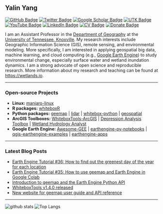 ## Yalin Yang

[![GitHub Badge](https://img.shields.io/github/followers/gisyaliny?style=social)](https://github.com/gisyaliny)
[![Twitter Badge](https://img.shields.io/twitter/follow/gisyaliny?style=social)](https://twitter.com/gisyaliny)
[![Google Scholar Badge](https://img.shields.io/badge/Google-Scholar-lightgrey)](https://scholar.google.com/citations?user=vmml4_0AAAAJ&hl=en)
[![UTK Badge](https://img.shields.io/badge/UTK-Faculty-orange)](https://faculty.utk.edu/Qiusheng.Wu)
[![YouTube Badge](https://img.shields.io/badge/My-YouTube-red)](https://www.youtube.com/c/QiushengWu)
[![LinkedIn Badge](https://img.shields.io/badge/My-LinkedIn-blue)](https://www.linkedin.com/in/qiushengwu)
[![CV Badge](https://img.shields.io/badge/My-CV-critical)](https://arcgis.me/cv/)
[![Donate Badge](https://img.shields.io/badge/Donate-Buy%20me%20a%20coffee-yellowgreen.svg)](https://www.buymeacoffee.com/giswqs)

I am an Assistant Professor in the [Department of Geography](https://geography.utk.edu/about-us/faculty/dr-qiusheng-wu/) at the [University of Tennessee, Knoxville](https://www.utk.edu/). My research interests include Geographic Information Science (GIS), remote sensing, and environmental modeling. More specifically, I am interested in applying geospatial big data, machine learning, and cloud computing (e.g., [Google Earth Engine](https://earthengine.google.com/)) to study environmental change, especially surface water and wetland inundation dynamics. I am a strong advocate of open science and reproducible research. More information about my research and teaching can be found at <https://wetlands.io>.

---

### Open-source Projects

- **Linux:** [manjaro-linux](https://github.com/giswqs/manjaro-linux)
- **R packages:** [whiteboxR](https://github.com/giswqs/whiteboxR)
- **Python packages:** [geemap](https://github.com/giswqs/geemap) | [lidar](https://github.com/giswqs/lidar) | [whitebox-python](https://github.com/giswqs/whitebox) | [geospatial](https://github.com/giswqs/geospatial)
- **ArcGIS Toolboxes:** [WhiteboxTools-ArcGIS](https://github.com/giswqs/WhiteboxTools-ArcGIS) | [Depression Analysis Toolbox](https://github.com/giswqs/Depression-Analysis-Toolbox) | [Wetland Hydrology Analyst](https://github.com/giswqs/Wetland-Hydrology-Analyst-Toolbox)
- **Google Earth Engine:** [Awesome-GEE](https://github.com/giswqs/Awesome-GEE) | [earthengine-py-notebooks](https://github.com/giswqs/earthengine-py-notebooks) | [qgis-earthengine-examples](https://github.com/giswqs/qgis-earthengine-examples) | [earthengine-apps](https://github.com/giswqs/earthengine-apps)

---
### Latest Blog Posts
<!-- HASHNODE:START -->
- [Earth Engine Tutorial #36: How to find out the greenest day of the year for each location](https://blog.gishub.org/earth-engine-tutorial-36-how-to-find-out-the-greenest-day-of-the-year-for-each-location)
- [Earth Engine Tutorial #35: How to use geemap and Earth Engine in Google Colab](https://blog.gishub.org/earth-engine-tutorial-35-how-to-use-geemap-and-earth-engine-in-google-colab)
- [Introduction to geemap and the Earth Engine Python API](https://blog.gishub.org/introduction-to-geemap-and-the-earth-engine-python-api)
- [WhiteboxTools v1.4.0 released](https://blog.gishub.org/whiteboxtools-v140-released)
- [New website for geemap user guide and API reference](https://blog.gishub.org/new-website-for-geemap-user-guide-and-api-reference)
<!-- HASHNODE:END -->
---


![github stats](https://github-readme-stats.vercel.app/api?username=gisyaliny&show_icons=true)
![Top Langs](https://github-readme-stats.vercel.app/api/top-langs/?username=gisyaliny&hide=javascript,go,html)
<!-- ![Top Langs](https://github-readme-stats.vercel.app/api/top-langs/?username=gisyaliny&hide_langs_below=10) -->
